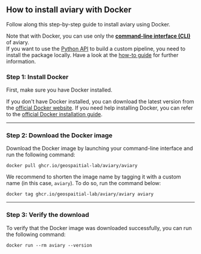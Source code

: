 <style>
  .md-sidebar--secondary { visibility: hidden }
</style>

## How to install aviary with Docker

Follow along this step-by-step guide to install aviary using Docker.

Note that with Docker, you can use only the [**command-line interface (CLI)**](../../cli_reference/index.md)
of aviary.<br />
If you want to use the [Python API](../../api_reference/index.md)
to build a custom pipeline, you need to install the package locally.
Have a look at the [how-to guide](how_to_install_aviary_with_venv.md) for further information.

### Step 1: Install Docker

First, make sure you have Docker installed.

If you don't have Docker installed, you can download the latest version from the
[official Docker website](https://www.docker.com).
If you need help installing Docker, you can refer to the
[official Docker installation guide](https://docs.docker.com/get-docker).

---

### Step 2: Download the Docker image

Download the Docker image by launching your command-line interface and run the following command:

```
docker pull ghcr.io/geospaitial-lab/aviary/aviary
```

We recommend to shorten the image name by tagging it with a custom name (in this case, `aviary`).
To do so, run the command below:

```
docker tag ghcr.io/geospaitial-lab/aviary/aviary aviary
```

---

### Step 3: Verify the download

To verify that the Docker image was downloaded successfully, you can run the following command:

```
docker run --rm aviary --version
```
